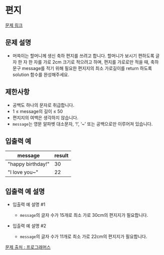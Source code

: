 # 편지

[문제 링크](https://school.programmers.co.kr/learn/courses/30/lessons/120898)

## 문제 설명
- 머쓱이는 할머니께 생신 축하 편지를 쓰려고 합니다. 할머니가 보시기 편하도록 글자 한 자 한 자를 가로 2cm 크기로 적으려고 하며, 편지를 가로로만 적을 때, 축하 문구 message를 적기 위해 필요한 편지지의 최소 가로길이를 return 하도록 solution 함수를 완성해주세요.

## 제한사항
- 공백도 하나의 문자로 취급합니다.
- 1 ≤ message의 길이 ≤ 50
- 편지지의 여백은 생각하지 않습니다.
- `message`는 영문 알파벳 대소문자, ‘!’, ‘~’ 또는 공백으로만 이루어져 있습니다.

## 입출력 예
|message|result|
|---|---|
|"happy birthday!"|30|
|"I love you~"|22|

## 입출력 예 설명

- 입출력 예 설명 #1
  - `message`의 글자 수가 15개로 최소 가로 30cm의 편지지가 필요합니다.

- 입출력 예 설명 #2
  - `message`의 글자 수가 11개로 최소 가로 22cm의 편지지가 필요합니다.

[문제 출처 : 프로그래머스](https://school.programmers.co.kr/learn/challenges?order=acceptance_desc&levels=0)
